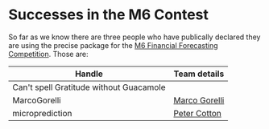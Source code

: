 
# Successes in the M6 Contest

So far as we know there are three people who have publically declared they are using the precise package for the [M6 Financial Forecasting Competition](https://m6competition.com/). Those
are: 

| Handle                                  | Team details                                                |
|-----------------------------------------|-------------------------------------------------------------|
| Can't spell Gratitude without Guacamole |                                                             |
| MarcoGorelli                            | [Marco Gorelli](https://www.linkedin.com/in/marcogorelli/)  |
| microprediction                         | [Peter Cotton](https://www.linkedin.com/in/petercotton/)    |

